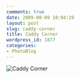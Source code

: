 ```yaml
---
comments: true
date: 2009-08-09 18:04:29
layout: post
slug: caddy-corner
title: Caddy Corner
wordpress_id: 1877
categories:
- PhotoBlog
---
```


![Caddy Corner](http://ryanfitzer.com/main/wp-content/uploads/2009/08/DSC_0035.jpg)
